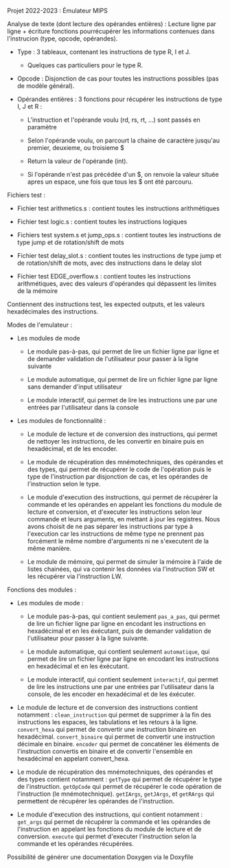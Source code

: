 Projet 2022-2023 : Émulateur MIPS

Analyse de texte (dont lecture des opérandes entières) :
Lecture ligne par ligne + écriture fonctions pourrécupérer les informations contenues dans l'instrucion (type, opcode, opérandes). 
- Type : 3 tableaux, contenant les instructions de type R, I et J. 
  * Quelques cas particuliers pour le type R.

- Opcode : Disjonction de cas pour toutes les instructions possibles (pas de modèle général).

- Opérandes entières : 3 fonctions pour récupérer les instructions de type I, J et R :
  * L'instruction et l'opérande voulu (rd, rs, rt, ...) sont passés en paramètre
  
  * Selon l'opérande voulu, on parcourt la chaine de caractère jusqu'au premier, deuxieme, ou troisieme $ 
  
  * Return la valeur de l'opérande (int).
  
  * Si l'opérande n'est pas précédée d'un $, on renvoie la valeur située apres un espace, une fois que tous les $ ont été parcouru.


Fichiers test :
  * Fichier test arithmetics.s : contient toutes les instructions arithmétiques
  
  * Fichier test logic.s : contient toutes les instructions logiques
  
  * Fichiers test system.s et jump_ops.s : contient toutes les instructions de type jump et de rotation/shift de mots
  
  * Fichier test delay_slot.s : contient toutes les instructions de type jump et de rotation/shift de mots, avec des instructions dans le delay slot
  
  * Fichier test EDGE_overflow.s : contient toutes les instructions arithmétiques, avec des valeurs d'opérandes qui dépassent les limites de la mémoire

Contiennent des instructions test, les expected outputs, et les valeurs hexadécimales des instructions.


Modes de l'emulateur :
- Les modules de mode
  * Le module pas-à-pas, qui permet de lire un fichier ligne par ligne et de demander validation de l'utilisateur pour passer à la ligne suivante
  
  * Le module automatique, qui permet de lire un fichier ligne par ligne sans demander d'input utilisateur
  
  * Le module interactif, qui permet de lire les instructions une par une entrées par l'utilisateur dans la console

- Les modules de fonctionnalité :
  * Le module de lecture et de conversion des instructions, qui permet de nettoyer les instructions, de les convertir en binaire puis en hexadécimal, et de les encoder.

  * Le module de récupération des mnémotechniques, des opérandes et des types, qui permet de récupérer le code de l'opération puis le type de l'instruction par disjonction de cas, et les opérandes de l'instruction selon le type.
  
  * Le module d'execution des instructions, qui permet de récupérer la commande et les opérandes en appelant les fonctions du module de lecture et conversion, et d'executer les instructions selon leur commande et leurs arguments, en mettant à jour les registres. Nous avons choisit de ne pas séparer les instructions par type à l'execution car les instructions de même type ne prennent pas forcément le même nombre d'arguments ni ne s'executent de la même manière.
  
  * Le module de mémoire, qui permet de simuler la mémoire à l'aide de listes chainées, qui va contenir les données via l'instruction SW et les récupérer via l'instruction LW.


Fonctions des modules :
- Les modules de mode :
  * Le module pas-à-pas, qui contient seulement `pas_a_pas`, qui permet de lire un fichier ligne par ligne en encodant les instructions en hexadécimal et en les éxécutant, puis de demander validation de l'utilisateur pour passer à la ligne suivante.

  * Le module automatique, qui contient seulement `automatique`, qui permet de lire un fichier ligne par ligne en encodant les instructions en hexadécimal et en les éxécutant.

  * Le module interactif, qui contient seulement `interactif`, qui permet de lire les instructions une par une entrées par l'utilisateur dans la console, de les encoder en hexadécimal et de les éxécuter.

- Le module de lecture et de conversion des instructions contient notamment :
    `clean_instruction` qui permet de supprimer à la fin des instructions les espaces, les tabulations et les retours à la ligne.
    `convert_hexa` qui permet de convertir une instruction binaire en hexadécimal.
    `convert_binaire` qui permet de convertir une instruction décimale en binaire.
    `encoder` qui permet de concaténer les éléments de l'instruction convertis en binaire et de convertir l'ensemble en hexadécimal en appelant convert_hexa.
  
- Le module de récupération des mnémotechniques, des opérandes et des types contient notamment :
    `getType` qui permet de récupérer le type de l'instruction.
    `getOpCode` qui permet de récupérer le code opération de l'instruction (le mnémotechnique).
    `getIArgs`, `getJArgs`, et `getRArgs` qui permettent de récupérer les opérandes de l'instruction.
  
- Le module d'execution des instructions, qui contient notamment :
    `get_args` qui permet de récupérer la commande et les opérandes de l'instruction en appelant les fonctions du module de lecture et de conversion.
    `execute` qui permet d'executer l'instruction selon la commande et les opérandes récupérées.
    
 Possibilité de générer une documentation Doxygen via le Doxyfile
